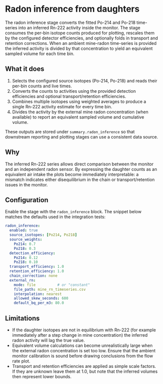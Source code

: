 # Radon inference from daughters

The radon inference stage converts the fitted Po-214 and Po-218 time-series into
an inferred Rn-222 activity inside the monitor.  The stage consumes the
per-bin isotope counts produced for plotting, rescales them by the configured
detector efficiencies, and optionally folds in transport and retention
corrections.  When an ambient mine-radon time-series is provided the inferred
activity is divided by that concentration to yield an equivalent sampled volume
for each time bin.

## What it does

1. Selects the configured source isotopes (Po-214, Po-218) and reads their
   per-bin counts and live times.
2. Converts the counts to activities using the provided detection efficiencies
   and optional transport/retention efficiencies.
3. Combines multiple isotopes using weighted averages to produce a single
   Rn-222 activity estimate for every time bin.
4. Divides the activity by the external mine radon concentration (when
   available) to report an equivalent sampled volume and cumulative volume.

These outputs are stored under `summary.radon_inference` so that downstream
reporting and plotting stages can use a consistent data source.

## Why

The inferred Rn-222 series allows direct comparison between the monitor and an
independent radon sensor.  By expressing the daughter counts as an equivalent
air intake the plots become immediately interpretable: a mismatch indicates
either disequilibrium in the chain or transport/retention issues in the
monitor.

## Configuration

Enable the stage with the `radon_inference` block.  The snippet below matches
the defaults used in the integration tests:

```yaml
radon_inference:
  enabled: true
  source_isotopes: [Po214, Po218]
  source_weights:
    Po214: 0.7
    Po218: 0.3
  detection_efficiency:
    Po214: 0.12
    Po218: 0.10
  transport_efficiency: 1.0
  retention_efficiency: 1.0
  chain_correction: none
  external_rn:
    mode: file          # or "constant"
    file_path: mine_rn_timeseries.csv
    interpolation: nearest
    allowed_skew_seconds: 600
    default_bq_per_m3: 80.0
```

## Limitations

* If the daughter isotopes are not in equilibrium with Rn-222 (for example
  immediately after a step change in mine concentration) the inferred radon
  activity will lag the true value.
* Equivalent volume calculations can become unrealistically large when the
  external radon concentration is set too low.  Ensure that the ambient monitor
  calibration is sound before drawing conclusions from the flow rate plot.
* Transport and retention efficiencies are applied as simple scale factors.  If
  they are unknown leave them at 1.0, but note that the inferred volumes then
  represent lower bounds.

